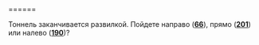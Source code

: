 ======

Тоннель заканчивается развилкой. Пойдете направо ([**66**](#n_66)), прямо ([**201**](#n_201)) или налево ([**190**](#n_190))?

